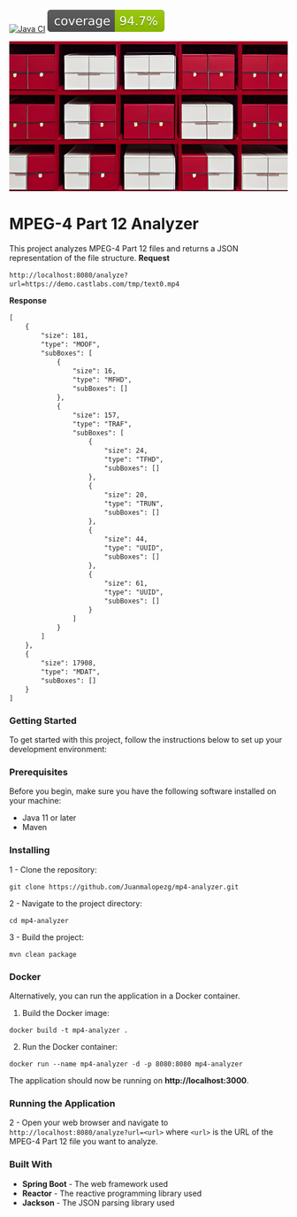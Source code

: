 [![Java CI](https://github.com/Juanmalopezg/mp4-analyzer/actions/workflows/ci.yml/badge.svg)](https://github.com/Juanmalopezg/mp4-analyzer/actions/workflows/ci.yml) [![Test Coverage](https://raw.githubusercontent.com/Juanmalopezg/mp4-analyzer/gh-pages/badges/jacoco.svg)](https://juanmalopezg.github.io/mp4-analyzer/)

![](src/main/resources/static/boxes.png)
# MPEG-4 Part 12 Analyzer

This project analyzes MPEG-4 Part 12 files and returns a JSON representation of the file structure.
**Request**

```
http://localhost:8080/analyze?url=https://demo.castlabs.com/tmp/text0.mp4
```

**Response**

```
[
    {
        "size": 181,
        "type": "MOOF",
        "subBoxes": [
            {
                "size": 16,
                "type": "MFHD",
                "subBoxes": []
            },
            {
                "size": 157,
                "type": "TRAF",
                "subBoxes": [
                    {
                        "size": 24,
                        "type": "TFHD",
                        "subBoxes": []
                    },
                    {
                        "size": 20,
                        "type": "TRUN",
                        "subBoxes": []
                    },
                    {
                        "size": 44,
                        "type": "UUID",
                        "subBoxes": []
                    },
                    {
                        "size": 61,
                        "type": "UUID",
                        "subBoxes": []
                    }
                ]
            }
        ]
    },
    {
        "size": 17908,
        "type": "MDAT",
        "subBoxes": []
    }
]
```

### Getting Started

To get started with this project, follow the instructions below to set up your development environment:

### Prerequisites

Before you begin, make sure you have the following software installed on your machine:

- Java 11 or later
- Maven

### Installing

1 - Clone the repository:

```
git clone https://github.com/Juanmalopezg/mp4-analyzer.git
```

2 - Navigate to the project directory:

```
cd mp4-analyzer
```

3 - Build the project:

```
mvn clean package
```

### Docker

Alternatively, you can run the application in a Docker container.

1. Build the Docker image:

```
docker build -t mp4-analyzer .
```

2. Run the Docker container:

```
docker run --name mp4-analyzer -d -p 8080:8080 mp4-analyzer
```

The application should now be running on **http://localhost:3000**.

### Running the Application

2 - Open your web browser and navigate to `http://localhost:8080/analyze?url=<url>` where `<url>` is the URL of the
MPEG-4 Part 12 file you want to analyze.

### Built With

- **Spring Boot** - The web framework used
- **Reactor** - The reactive programming library used
- **Jackson** - The JSON parsing library used